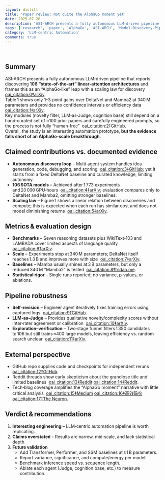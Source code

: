 ```yaml
---
layout: distill
title: 'Paper review: Not quite the AlphaGo moment yet'
date: 2025-07-28
description: 'ASI‑ARCH presents a fully autonomous LLM‑driven pipeline that reports discovering 106 "state‑of‑the‑art" linear‑attention architectures and frames this as an "AlphaGo‑like" leap.'
tags: ['research', 'paper', 'AlphaGo', 'ASI-ARCH', 'Model-Discovery-Pipeline']
category: 'LLM-centric Automation'
comments: true
---
```


<!-- _posts/2025-07-28-paper-review-not-quite-the-alphago-moment-yet.md -->
<br>

## Summary

ASI‑ARCH presents a fully autonomous LLM‑driven pipeline that reports discovering **106 “state‑of‑the‑art” linear‑attention architectures** and frames this as an “AlphaGo‑like” leap with a scaling law for discovery  [oai_citation:0‡arXiv](https://arxiv.org/abs/2507.18074).  
Table 1 shows only 1–3‑point gains over DeltaNet and Mamba2 at 340 M parameters and provides no confidence intervals or efficiency data  [oai_citation:1‡arXiv](https://arxiv.org/abs/2507.18074).  
Key modules (novelty filter, LLM‑as‑Judge, cognition base) still depend on a hand‑curated set of ≈100 prior papers and carefully engineered prompts, so the process is not fully “human‑free”  [oai_citation:2‡GitHub](https://github.com/GAIR-NLP/ASI-Arch).  
Overall, the study is an interesting automation prototype, **but the evidence falls short of an AlphaGo‑scale breakthrough**.

## Claimed contributions vs. documented evidence

- **Autonomous discovery loop** – Multi‑agent system handles idea generation, code, debugging, and scoring  [oai_citation:3‡GitHub](https://github.com/GAIR-NLP/ASI-Arch); yet it starts from a fixed DeltaNet baseline and curated knowledge, limiting autonomy.
- **106 SOTA models** – Achieved after 1 773 experiments and 20 000 GPU‑hours  [oai_citation:4‡arXiv](https://arxiv.org/abs/2507.18074); evaluation compares only to DeltaNet and Mamba2, omitting stronger baselines.
- **Scaling law** – Figure 1 shows a linear relation between discoveries and compute; this is expected when each run has similar cost and does not model diminishing returns  [oai_citation:5‡arXiv](https://arxiv.org/abs/2507.18074).

## Metrics & evaluation design

- **Benchmarks** – Seven reasoning datasets plus WikiText‑103 and LAMBADA cover limited aspects of language quality  [oai_citation:6‡arXiv](https://arxiv.org/abs/2507.18074).
- **Scale** – Experiments stop at 340 M parameters; DeltaNet itself reaches 1.3 B and improves more with size  [oai_citation:7‡arXiv](https://arxiv.org/abs/2406.06484).
- **Baselines** – Mamba usually shines at 3 B parameters, but only a reduced 340 M “Mamba2” is tested  [oai_citation:8‡tridao.me](https://tridao.me/blog/2024/mamba2-part1-model/).
- **Statistical rigor** – Single runs reported; no variance, p‑values, or ablations.

## Pipeline robustness

- **Self‑revision** – Engineer agent iteratively fixes training errors using captured logs  [oai_citation:9‡GitHub](https://github.com/GAIR-NLP/ASI-Arch).
- **LLM‑as‑Judge** – Provides qualitative novelty/complexity scores without inter‑rater agreement or calibration  [oai_citation:10‡arXiv](https://arxiv.org/abs/2507.18074).
- **Exploration–verification** – Two‑stage funnel filters 1 350 candidates to 106 but still trains ≈400 large models, leaving efficiency vs. random search unclear  [oai_citation:11‡arXiv](https://arxiv.org/abs/2507.18074).

## External perspective

- GitHub repo supplies code and checkpoints for independent reruns  [oai_citation:12‡GitHub](https://github.com/GAIR-NLP/ASI-Arch).
- Reddit threads show early skepticism about the grandiose title and limited baselines  [oai_citation:13‡Reddit](https://www.reddit.com/r/deeplearning/comments/1ma97e9/the_asiarch_open_source_superbreakthrough/) [oai_citation:14‡Reddit](https://www.reddit.com/r/accelerate/comments/1m9fbs7/potential_alphago_moment_for_model_architecture/).
- Tech‑blog coverage amplifies the “AlphaGo moment” narrative with little critical analysis  [oai_citation:15‡Medium](https://medium.com/%40jenray1986/the-alphago-moment-for-ai-design-how-machines-are-finally-learning-to-invent-95fddecaaf4f) [oai_citation:16‡高效码农](https://www.xugj520.cn/en/archives/ai-neural-architecture-breakthrough.html) [oai_citation:17‡The Neuron](https://www.theneurondaily.com/p/six-new-gpt-5-models-a-6k-robot-gymnast-and-an-ai-that-builds-ai).

## Verdict & recommendations

1. **Interesting engineering** – LLM‑centric automation pipeline is worth replicating.
2. **Claims overstated** – Results are narrow, mid‑scale, and lack statistical depth.
3. **Future validation**
   - Add Transformer, Performer, and SSM baselines at ≥1 B parameters.
   - Report variance, significance, and compute/energy per model.
   - Benchmark inference speed vs. sequence length.
   - Ablate each agent (Judge, cognition base, etc.) to measure contribution.
